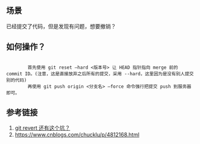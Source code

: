 ## 场景

已经提交了代码，但是发现有问题，想要撤销？

## 如何操作？



```

        首先使用 git reset —hard <版本号> 让 HEAD 指针指向 merge 前的 commit ID。(注意，这是直接放弃之后所有的提交，采用 --hard，这里因为是没有别人提交别的代码)
        再使用 git push origin <分支名> —force 命令强行把提交 push 到服务器即可。

```









## 参考链接

1. [git revert 还有这个坑？](https://www.cnblogs.com/liushilin/p/9584045.html)
2. https://www.cnblogs.com/chucklu/p/4812168.html